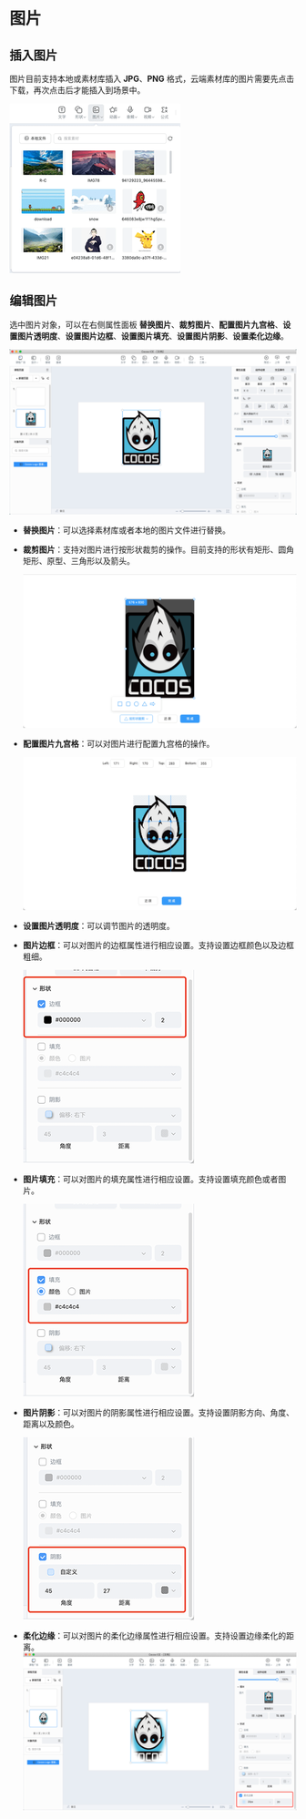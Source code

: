 # 图片

## 插入图片

图片目前支持本地或素材库插入 **JPG**、**PNG** 格式，云端素材库的图片需要先点击下载，再次点击后才能插入到场景中。

![插入图片](img/source.png)

## 编辑图片

选中图片对象，可以在右侧属性面板 **替换图片**、**裁剪图片**、**配置图片九宫格**、**设置图片透明度**、**设置图片边框**、**设置图片填充**、**设置图片阴影**、**设置柔化边缘**。

![图片属性](img/image.png)

- **替换图片**：可以选择素材库或者本地的图片文件进行替换。

- **裁剪图片**：支持对图片进行按形状裁剪的操作。目前支持的形状有矩形、圆角矩形、原型、三角形以及箭头。

    ![图片裁剪](img/imagecut.png)

- **配置图片九宫格**：可以对图片进行配置九宫格的操作。

    ![图片九宫格](img/imagecell.png)

- **设置图片透明度**：可以调节图片的透明度。

- **图片边框**：可以对图片的边框属性进行相应设置。支持设置边框颜色以及边框粗细。

    ![图片边框](img/imageframe.png)

- **图片填充**：可以对图片的填充属性进行相应设置。支持设置填充颜色或者图片。

    ![图片填充](img/imagefill.png)

- **图片阴影**：可以对图片的阴影属性进行相应设置。支持设置阴影方向、角度、距离以及颜色。

    ![图片阴影](img/imageshadow.png)

- **柔化边缘**：可以对图片的柔化边缘属性进行相应设置。支持设置边缘柔化的距离。
    ![柔化边缘](img/imageblur.png)